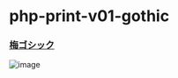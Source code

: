 # php-print-v01-gothic

### [梅ゴシック](https://ja.osdn.net/projects/ume-font/releases/)

![image](https://user-images.githubusercontent.com/1501327/162555261-51b807b6-94ec-407e-ac26-50b9e1116fe5.png)
